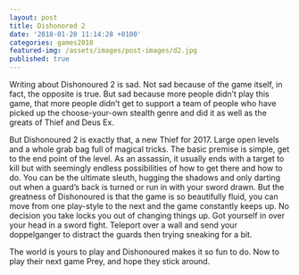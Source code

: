 ```yaml
---
layout: post
title: Dishonored 2
date: '2018-01-20 11:14:28 +0100'
categories: games2018
featured-img: /assets/images/post-images/d2.jpg
published: true
---
```


Writing about Dishonoured 2 is sad. Not sad because of the game itself, in fact, the opposite is true. But sad because more people didn’t play this game, that more people didn’t get to support a team of people who have picked up the choose-your-own stealth genre and did it as well as the greats of Thief and Deus Ex.

But Dishonoured 2 is exactly that, a new Thief for 2017. Large open levels and a whole grab bag full of magical tricks. The basic premise is simple, get to the end point of the level. As an assassin, it usually ends with a target to kill but with seemingly endless possibilities of how to get there and how to do. You can be the ultimate sleuth, hugging the shadows and only darting out when a guard’s back is turned or run in with your sword drawn. But the greatness of Dishonoured is that the game is so beautifully fluid, you can move from one play-style to the next and the game constantly keeps up. No decision you take locks you out of changing things up. Got yourself in over your head in a sword fight. Teleport over a wall and send your doppelganger to distract the guards then trying sneaking for a bit.

The world is yours to play and Dishonoured makes it so fun to do. Now to play their next game Prey, and hope they stick around.
